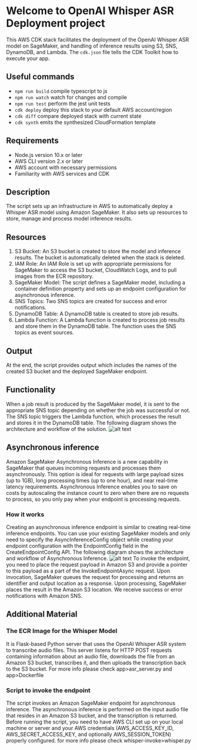 # Welcome to OpenAI Whisper ASR Deployment project

This AWS CDK stack facilitates the deployment of the OpenAI Whisper ASR model on SageMaker, and handling of inference results using S3, SNS, DynamoDB, and Lambda.
The `cdk.json` file tells the CDK Toolkit how to execute your app.

## Useful commands
* `npm run build`   compile typescript to js
* `npm run watch`   watch for changes and compile
* `npm run test`    perform the jest unit tests
* `cdk deploy`      deploy this stack to your default AWS account/region
* `cdk diff`        compare deployed stack with current state
* `cdk synth`       emits the synthesized CloudFormation template

## Requirements
* Node.js version 10.x or later
* AWS CLI version 2.x or later
* AWS account with necessary permissions
* Familiarity with AWS services and CDK

## Description
The script sets up an infrastructure in AWS to automatically deploy a Whisper ASR model using Amazon SageMaker. It also sets up resources to store, manage and process model inference results.

## Resources
1. S3 Bucket: An S3 bucket is created to store the model and inference results. The bucket is automatically deleted when the stack is deleted.
2. IAM Role: An IAM Role is set up with appropriate permissions for SageMaker to access the S3 bucket, CloudWatch Logs, and to pull images from the ECR repository.
3. SageMaker Model: The script defines a SageMaker model, including a container definition property and sets up an endpoint configuration for asynchronous inference.
4. SNS Topics: Two SNS topics are created for success and error notifications.
5. DynamoDB Table: A DynamoDB table is created to store job results.
6. Lambda Function: A Lambda function is created to process job results and store them in the DynamoDB table. The function uses the SNS topics as event sources.

## Output
At the end, the script provides output which includes the names of the created S3 bucket and the deployed SageMaker endpoint.

## Functionality
When a job result is produced by the SageMaker model, it is sent to the appropriate SNS topic depending on whether the job was successful or not. 
The SNS topic triggers the Lambda function, which processes the result and stores it in the DynamoDB table.
The following diagram shows the architecture and workflow of the solution.
![alt text](https://github.com/makawtharani/openai-whisper-deployment/documentation/arch.png?raw=true)


## Asynchronous inference
Amazon SageMaker Asynchronous Inference is a new capability in SageMaker that queues incoming requests and processes them asynchronously. 
This option is ideal for requests with large payload sizes (up to 1GB), long processing times (up to one hour), and near real-time latency requirements. 
Asynchronous Inference enables you to save on costs by autoscaling the instance count to zero when there are no requests to process, so you only pay when your endpoint is processing requests.
### How it works
Creating an asynchronous inference endpoint is similar to creating real-time inference endpoints. You can use your existing SageMaker models and only need to specify the AsyncInferenceConfig object while creating your endpoint configuration with the EndpointConfig field in the CreateEndpointConfig API. The following diagram shows the architecture and workflow of Asynchronous Inference.
![alt text](https://github.com/makawtharani/openai-whisper-deployment/documentation/async-architecture.png?raw=true)
To invoke the endpoint, you need to place the request payload in Amazon S3 and provide a pointer to this payload as a part of the InvokeEndpointAsync request. 
Upon invocation, SageMaker queues the request for processing and returns an identifier and output location as a response. 
Upon processing, SageMaker places the result in the Amazon S3 location. We receive success or error notifications with Amazon SNS.

## Additional Material 
### The ECR Image for the Whisper Model
It is Flask-based Python server that uses the OpenAI Whisper ASR system to transcribe audio files. This server listens for HTTP POST requests containing information about an audio file, downloads the file from an Amazon S3 bucket, transcribes it, and then uploads the transcription back to the S3 bucket.
For more info please check app>asr_server.py and app>Dockerfile

### Script to invoke the endpoint
The script invokes an Amazon SageMaker endpoint for asynchronous inference. The asynchronous inference is performed on the input audio file that resides in an Amazon S3 bucket, and the transcription is returned.
Before running the script, you need to have AWS CLI set up on your local machine or server and your AWS credentials (AWS_ACCESS_KEY_ID, AWS_SECRET_ACCESS_KEY, and optionally AWS_SESSION_TOKEN) properly configured.
for more info please check whisper-invoke>whisper.py
